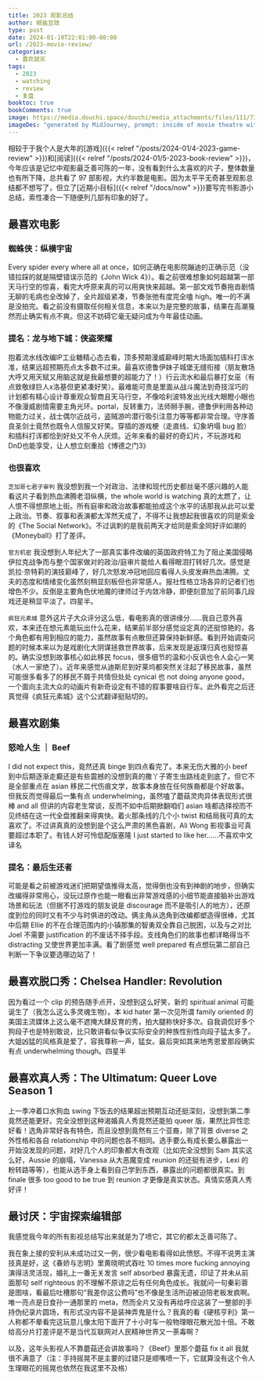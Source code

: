 ```yaml
---
title: 2023 观影总结
author: 椒盐豆豉
type: post
date: 2024-01-10T22:01:00-08:00
url: /2023-movie-review/
categories:
  - 喜欢就买
tags:
  - 2023
  - watching
  - review
  - 复盘
booktoc: true
bookComments: true
image: https://media.douchi.space/douchi/media_attachments/files/111/735/694/859/843/818/original/a8d1e24bea459899.png
imageDes: "generated by MidJourney, prompt: inside of movie theatre with big screen, people watching, eating popcorn, japanese paper art style --ar 16:9 "
---
```


相较于于我个人是大年的[游戏]({{< relref "/posts/2024-01/4-2023-game-review" >}})和[阅读]({{< relref "/posts/2024-01/5-2023-book-review" >}})，今年应该是记忆中观影最乏善可陈的一年，没有看到什么太喜欢的片子，整体数量也有所下降，总共看了 97 部影视，大约半数是电影。因为太平平无奇甚至观影总结都不想写了，但立了[近期小目标]({{< relref "/docs/now" >}})要写完书影游小总结，索性凑合一下随便列几部有印象的好了。

<!--more-->

## 最喜欢电影
### 蜘蛛侠：纵横宇宙
Every spider every where all at once，如何正确在电影院蹦迪的正确示范（没错拉踩的就是隔壁错误示范的《John Wick 4》）。看之前很难想象如何超越第一部天马行空的惊喜，看完大呼原来真的可以用爽快来超越。第一部文戏节奏拖沓剧情无聊的毛病也全改掉了，全片超级紧凑，节奏张弛有度完全嗑 high。唯一的不满是没拍完。看之前没有摄取任何相关信息，本来以为是完整的故事，结果在高潮戛然而止确实有点不爽。但这不妨碍它毫无疑问成为今年最佳动画。

### 提名：龙与地下城：侠盗荣耀
抱着流水线改编IP工业糖精心态去看，顶多预期漫威巅峰时期大场面加插科打诨水准，结果远超预期亮点太多数不过来。最喜欢德鲁伊妹子城堡无缝衔接（朋友散场大呼又用天赋又用脑这就是我最想要的超能力了！）行云流水和最后暴打女巫（有点致敬绿巨人x洛基但更紧凑好笑）。最难能可贵是里面从战斗魔法到奇技淫巧的计划都有精心设计尊重观众智商且天马行空，不像哈利波特发出光线大眼瞪小眼也不像漫威剧情需要主角光环。portal，反转重力，法师掰手腕，德鲁伊利用各种动物能力过关，战士偶尔近战弓，盗贼游吟潜行吸引注意力等等都非常合理。守序善良圣剑士竟然也既令人信服又好笑。穿插的游戏梗（走直线、幻象坍塌 bug 脸）和插科打诨都恰到好处又不令人厌烦。近年来看的最好的奇幻片，不玩游戏和DnD也能享受，让人想立刻重拾《博德之门3》

### 也很喜欢
`芝加哥七君子审判` 我没想到我一个对政治、法律和现代历史都丝毫不感兴趣的人能看这片子看到热血沸腾老泪纵横，the whole world is watching 真的太燃了，让人恨不得想原地上街。所有庭审和政治故事都能拍成这个水平的话那我从此可以爱上政治。节奏、叙事和表演都太浑然天成了，不得不让我想起我很喜欢的同是索金的《The Social Network》。不过讽刺的是我前两天才给同是索金同好评如潮的《Moneyball》打了差评。

`官方机密` 我没想到人年纪大了一部真实事件改编的英国政府特工为了阻止美国侵略伊拉克战争而与整个国家做对的政治/庭审片能给人看得眼泪打转好几次。感觉是凯拉·奈特莉的演技巅峰了，好几次怒发冲冠地回应看得人头皮发麻热血沸腾。丈夫的态度和情绪变化虽然刻稍显刻板但也非常感人。报社性格立场各异的记者们也增色不少。反倒是主要角色伏地魔的律师过于内敛冷静，即便刻意加了前同事几段戏还是稍显平淡了。四星半。

`疯狂元素城` 意外这片子大众评分这么低，看电影真的很讲缘分……我自己意外喜欢，本来还在想元素能玩出什么花来，结果前半部分感觉设定真的还挺惊艳的，各个角色都有用到相应的能力，虽然故事有点散但还算保持新鲜感。看到开始调查问题的时候本来以为是戏剧化大阴谋拯救世界故事，后来发现是返璞归真也挺惊喜的。确实没想到故事核心如此移民 focus，很多细节的温和小反讽也令人会心一笑（水人一家绝了）。近年来感觉从迪斯尼到好莱坞都突然关注起了移民故事，虽然可能很多看多了的移民不屑于共情但处处 cynical 也 not doing anyone good，一个面向主流大众的动画片有新奇设定有不错的叙事要啥自行车。此外看完之后还真觉得《疯狂元素城》这个公式翻译挺贴切的。

## 最喜欢剧集
### 怒呛人生 ｜ Beef
I did not expect this，竟然还真 binge 到四点看完了。本来无伤大雅的小 beef 到中后期逐渐走癫还是有些震撼的没想到真的撒丫子寄生虫路线走到底了。但它不是全部重点在 asian 移民二代伤痕文学，故事本身放在任何族裔都是个好故事。但我反而觉得最后一集有点 underwhelming，虽然嗑了蘑菇灵肉异体表现形式很棒 and all 但讲的内容老生常谈，反而不如中后期掀翻咱们 asian 啥都选择视而不见终结在这一代全盘推翻来得爽快。着火那条线的几个小 twist 和结局我可真的太喜欢了。不过讲真真的没想到是个这么严肃的黑色喜剧，Ali Wong 影视事业可真要超过本职了。有钱人好可怜低配版塞隆 I just started to like her……不喜欢中文译名

### 提名：最后生还者
可能是看之前被游戏迷们把期望值推得太高，觉得倒也没有到神剧的地步，但确实改编得非常用心，没玩过原作也能一眼看出非常游戏感的小细节能直接脑补出游戏场景和玩法（但据不打游戏的朋友说是 discourage 而不是吸引人的地方），还原度到位的同时又有不少与时俱进的改动。俩主角从选角到改编都塑造得很棒，尤其中后期 Ellie 的不在合理范围内的小镇那集的智勇双全靠自己脱困，以及与之对比 Joel 不需要 justification 的不废话不择手段。支线角色们的故事也都详略得当不 distracting 又使世界更加丰满。看了剧感觉 well prepared 有点想玩第二部自己判断一下争议要选哪边站了！

## 最喜欢脱口秀：Chelsea Handler: Revolution
因为看过一个 clip 的预告随手点开，没想到这么好笑，新的 spiritual animal 可能诞生了（我怎么这么多灵魂生物）。本 kid hater 第一次见所谓 family oriented 的美国主流媒体上这么毫不遮掩大肆反育的秀，拍大腿称快好多次。自我调侃好多个狗段子也是特别敢说，比只敢讲看似争议实际安全的种族性别性向段子猛太多了。大姐凶猛的风格真是爱了，容我尊称一声，猛女。最后突如其来地秀恩爱那段确实有点 underwhelming though。四星半

## 最喜欢真人秀：The Ultimatum: Queer Love Season 1
上一季冲着口水狗血 swing 下饭去的结果超出预期互动还挺深刻，没想到第二季竟然还能更好。完全没想到这种渴婚真人秀竟然还能拍 queer 版，果然比异性恋好看！选角非常好各有特色，而且没想到竟然有三个亚裔，除了背景 diverse 之外性格和各自 relationship 中的问题也各不相同。选手要么有成长要么暴露出一开始没发现的问题，对好几个人的印象都大有改观（比如完全没想到 Sam 其实这么好，Aussie 的崩塌，Vanessa 从大恶魔变成 reunion 的还挺有进步，Lexi 的粉转路等等），也能从选手身上看到自己学到东西，暴露出的问题都很真实。到 finale 很多 too good to be true 到 reunion 才更像是真实状态。真情实感真人秀好评！

## 最讨厌：宇宙探索编辑部
我感觉我今年的所有影视总结写出来就是为了喷它，其它的都太乏善可陈了。

我在象上接的安利从未成功过又一例，很少看电影看得如此愤怒。不得不说男主演技真是好，这《春娇与志明》里黄晓明式吞吐 10 times more fucking annoying 演得活灵活现，婚礼上一番无关发言 self absorbed 暴露无遗，印证了并未从前面那句 self righteous 的不理解不原谅之后有任何角色成长。我就问一句秦彩蓉是图啥，看最后吐槽那句“我差你这公费吗”也不像是生活所迫被迫陪老板发疯啊。唯一亮点是日食孙一通那里的 meta，然而全片又没有再给呼应这装了一整部的手持伪纪录片圆场，有形式没内容不是装神弄鬼是什么？我真的看《硬核亨利》第一人称都不晕看完这玩意儿像太阳下面开了十小时车一般物理眼花散光加十倍。不敢给高分片打差评是不是当代互联网对人民精神世界又一荼毒啊？

以及，这年头影视人不靠蘑菇还会讲故事吗？《Beef》里那个蘑菇 fix it all 我就很不满意了（注：手持摇晃不是主要的过错只是顺嘴喷一下，它就算没有这个令人生理眼花的摇晃也依然在我这里不及格）

